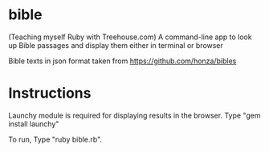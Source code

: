 # bible
(Teaching myself Ruby with Treehouse.com) A command-line app to look up Bible passages and display them either in terminal or browser

Bible texts in json format taken from https://github.com/honza/bibles


# Instructions

Launchy module is required for displaying results in the browser. 
Type "gem install launchy"

To run,
Type "ruby bible.rb".


